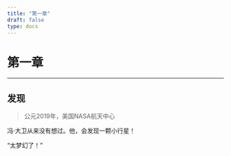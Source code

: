 ```yaml
---
title: "第一章"
draft: false
type: docs
---
```


# 第一章
----
## 发现

> 公元2019年，美国NASA航天中心

冯·大卫从来没有想过。他，会发现一颗小行星！

“太梦幻了！”